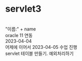 # servlet3
<br>
"이름:" + name
<br>
oracle 11 연동
<br>
2023-04-04
<br>
어제에 이어서 2023-04-05 수업 진행
<br>
servlet 테이블 만들기. 예외처리하기
